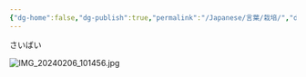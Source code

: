```yaml
---
{"dg-home":false,"dg-publish":true,"permalink":"/Japanese/言葉/栽培/","dgPassFrontmatter":true}
---
```



さいばい

![IMG_20240206_101456.jpg](/img/user/998%20resources/%E7%99%BD%E7%86%8A%E3%82%AB%E3%83%95%E3%82%A7/IMG_20240206_101456.jpg)